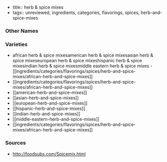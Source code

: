 - title:: herb & spice mixes
- tags:: unreviewed, ingredients, categories, flavorings, spices, herb-and-spice-mixes


### Other Names


### Varieties

* african herb & spice mixesamerican herb & spice mixesasian herb & spice mixeseuropean herb & spice
      mixeshispanic herb & spice
      mixesindian herb & spice mixesmiddle eastern herb & spice
      mixes - [[ingredients/categories/flavorings/spices/herb-and-spice-mixes/african-herb-and-spice-mixes]]
* [[ingredients/categories/flavorings/spices/herb-and-spice-mixes/african-herb-and-spice-mixes]]
* [[american-herb-and-spice-mixes]]
* [[asian-herb-and-spice-mixes]]
* [[european-herb-and-spice-mixes]]
* [[hispanic-herb-and-spice-mixes]]
* [[indian-herb-and-spice-mixes]]
* [[middle-eastern-herb-and-spice-mixes]]
* [[ingredients/categories/flavorings/spices/herb-and-spice-mixes/african-herb-and-spice-mixes]]

### Sources
* http://foodsubs.com/Spicemix.html
